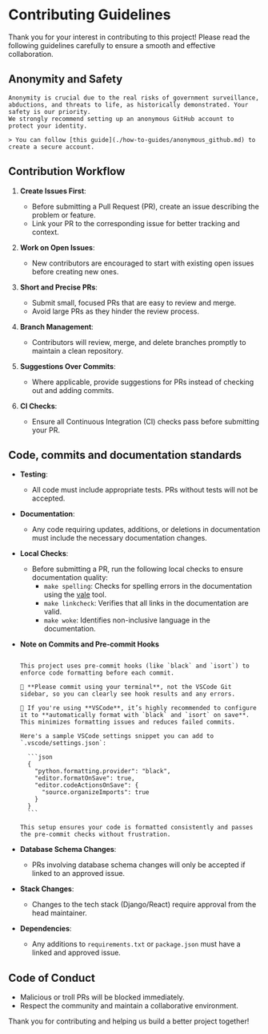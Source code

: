 # Contributing Guidelines

Thank you for your interest in contributing to this project! Please read the following guidelines carefully to ensure a smooth and effective collaboration.

## Anonymity and Safety

```{caution}
Anonymity is crucial due to the real risks of government surveillance, abductions, and threats to life, as historically demonstrated. Your safety is our priority.
We strongly recommend setting up an anonymous GitHub account to protect your identity.

> You can follow [this guide](./how-to-guides/anonymous_github.md) to create a secure account.
```

## Contribution Workflow

1. **Create Issues First**:
    - Before submitting a Pull Request (PR), create an issue describing the problem or feature.
    - Link your PR to the corresponding issue for better tracking and context.

2. **Work on Open Issues**:
    - New contributors are encouraged to start with existing open issues before creating new ones.

3. **Short and Precise PRs**:
    - Submit small, focused PRs that are easy to review and merge.
    - Avoid large PRs as they hinder the review process.

4. **Branch Management**:
    - Contributors will review, merge, and delete branches promptly to maintain a clean repository.

5. **Suggestions Over Commits**:
    - Where applicable, provide suggestions for PRs instead of checking out and adding commits.

6. **CI Checks**:
    - Ensure all Continuous Integration (CI) checks pass before submitting your PR.

## Code, commits and documentation standards

- **Testing**:
  - All code must include appropriate tests. PRs without tests will not be accepted.

- **Documentation**:
  - Any code requiring updates, additions, or deletions in documentation must include the necessary documentation changes.

- **Local Checks**:
  - Before submitting a PR, run the following local checks to ensure documentation quality:
    - `make spelling`: Checks for spelling errors in the documentation using the [vale](https://vale.sh/) tool.
    - `make linkcheck`: Verifies that all links in the documentation are valid.
    - `make woke`: Identifies non-inclusive language in the documentation.

- **Note on Commits and Pre-commit Hooks**

    ```{important}

    This project uses pre-commit hooks (like `black` and `isort`) to enforce code formatting before each commit.

    🔹 **Please commit using your terminal**, not the VSCode Git sidebar, so you can clearly see hook results and any errors.

    🔹 If you're using **VSCode**, it’s highly recommended to configure it to **automatically format with `black` and `isort` on save**. This minimizes formatting issues and reduces failed commits.

    Here's a sample VSCode settings snippet you can add to `.vscode/settings.json`:

      ```json
      {
        "python.formatting.provider": "black",
        "editor.formatOnSave": true,
        "editor.codeActionsOnSave": {
          "source.organizeImports": true
        }
      }
      ```

    This setup ensures your code is formatted consistently and passes the pre-commit checks without frustration.

    ```

- **Database Schema Changes**:
  - PRs involving database schema changes will only be accepted if linked to an approved issue.

- **Stack Changes**:
  - Changes to the tech stack (Django/React) require approval from the head maintainer.

- **Dependencies**:
  - Any additions to `requirements.txt` or `package.json` must have a linked and approved issue.

## Code of Conduct

- Malicious or troll PRs will be blocked immediately.
- Respect the community and maintain a collaborative environment.

Thank you for contributing and helping us build a better project together!
